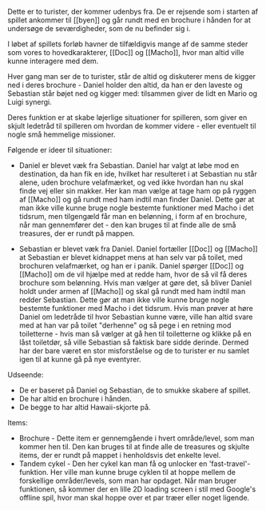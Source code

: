 Dette er to turister, der kommer udenbys fra. De er rejsende som i starten af spillet ankommer til [[byen]] og går rundt med en brochure i hånden for at undersøge de seværdigheder, som de nu befinder sig i.

I løbet af spillets forløb havner de tilfældigvis mange af de samme steder som vores to hovedkarakterer, [[Doc]] og [[Macho]], hvor man altid ville kunne interagere med dem. 

Hver gang man ser de to turister, står de altid og diskuterer mens de kigger ned i deres brochure - Daniel holder den altid, da han er den laveste og Sebastian står bøjet ned og kigger med: tilsammen giver de lidt en Mario og Luigi synergi. 

Deres funktion er at skabe løjerlige situationer for spilleren, som giver en skjult ledetråd til spilleren om hvordan de kommer videre - eller eventuelt til nogle små hemmelige missioner.

Følgende er ideer til situationer:

- Daniel er blevet væk fra Sebastian. Daniel har valgt at løbe mod en destination, da han fik en ide, hvilket har resulteret i at Sebastian nu står alene, uden brochure velafmærket, og ved ikke hvordan han nu skal finde vej eller sin makker. Her kan man vælge at tage ham op på ryggen af [[Macho]] og gå rundt med ham indtil man finder Daniel. Dette gør at man ikke ville kunne bruge nogle bestemte funktioner med Macho i det tidsrum, men tilgengæld får man en belønning, i form af en brochure, når man gennemfører det - den kan bruges til at finde alle de små treasures, der er rundt på mappen.

- Sebastian er blevet væk fra Daniel. Daniel fortæller [[Doc]] og [[Macho]] at Sebastian er blevet kidnappet mens at han selv var på toilet, med brochuren velafmærket, og han er i panik.   Daniel spørger [[Doc]] og [[Macho]] om de vil hjælpe med at redde ham, hvor de så vil få deres brochure som belønning. Hvis man vælger at gøre det, så bliver Daniel holdt under armen af [[Macho]] og skal gå rundt med ham indtil man redder Sebastian. Dette gør at man ikke ville kunne bruge nogle bestemte funktioner med Macho i det tidsrum. Hvis man prøver at høre Daniel om ledetråde til hvor Sebastian kunne være, ville han altid svare med at han var på toilet "derhenne" og så pege i en retning mod toiletterne - hvis man så vælger at gå hen til toiletterne og klikke på en låst toiletdør, så ville Sebastian så faktisk bare sidde derinde. Dermed har der bare været en stor misforståelse og de to turister er nu samlet igen til at kunne gå på nye eventyrer. 


Udseende:
- De er baseret på Daniel og Sebastian, de to smukke skabere af spillet.
- De har altid en brochure i hånden.
- De begge to har altid Hawaii-skjorte på.

Items:
- Brochure - Dette item er gennemgående i hvert område/level, som man kommer hen til. Den kan bruges til at finde alle de treasures og skjulte items, der er rundt på mappet i henholdsvis det enkelte level.
- Tandem cykel - Den her cykel kan man få og unlocker en 'fast-travel'- funktion. Her ville man kunne bruge cyklen til at hoppe mellem de forskellige områder/levels, som man har opdaget. Når man bruger funktionen, så kommer der en lille 2D loading screen i stil med Google's offline spil, hvor man skal hoppe over et par træer eller noget ligende.